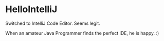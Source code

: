# HelloIntelliJ
Switched to IntelliJ Code Editor. Seems legit.

When an amateur Java Programmer finds the perfect IDE, he is happy. :)
